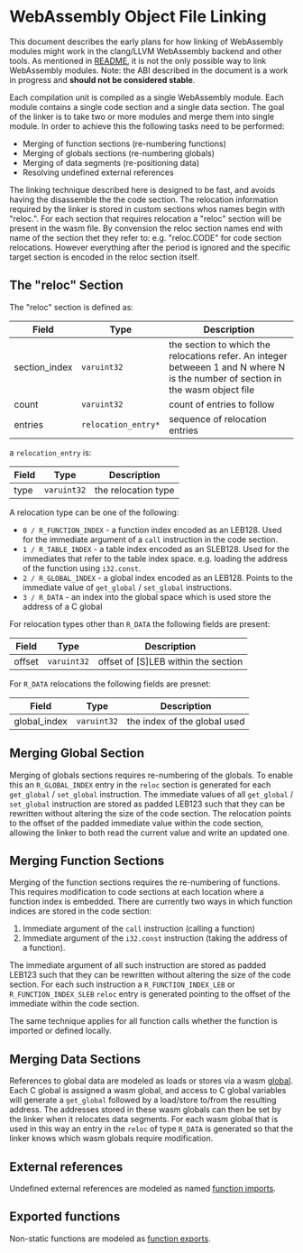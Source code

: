 WebAssembly Object File Linking
===============================

This document describes the early plans for how linking of WebAssembly modules
might work in the clang/LLVM WebAssembly backend and other tools.  As mentioned
in [README](README.md), it is not the only possible way to link WebAssembly
modules.  Note: the ABI described in the document is a work in progress and
**should not be considered stable**.

Each compilation unit is compiled as a single WebAssembly module.  Each
module contains a single code section and a single data section.  The goal
of the linker is to take two or more modules and merge them into single module.
In order to achieve this the following tasks need to be performed:

- Merging of function sections (re-numbering functions)
- Merging of globals sections (re-numbering globals)
- Merging of data segments (re-positioning data)
- Resolving undefined external references

The linking technique described here is designed to be fast, and avoids having
the disassemble the the code section.  The relocation information required by
the linker is stored in custom sections whos names begin with "reloc.".  For
each section that requires relocation a "reloc" section will be present in the
wasm file.  By convension the reloc section names end with name of the section
thet they refer to: e.g. "reloc.CODE" for code section relocations.  However
everything after the period is ignored and the specific target section is
encoded in the reloc section itself.

The "reloc" Section
-------------------

The "reloc" section is defined as:

| Field          | Type                | Description                    |
| -------------- | ------------------- | ------------------------------ |
| section\_index | `varuint32`         | the section to which the relocations refer. An integer betweeen 1 and N where N is the number of section in the wasm object file |
| count          | `varuint32`         | count of entries to follow     |
| entries        | `relocation_entry*` | sequence of relocation entries |

a `relocation_entry` is:

| Field    | Type                | Description                    |
| -------- | ------------------- | ------------------------------ |
| type     | `varuint32`         | the relocation type            |

A relocation type can be one of the following:

- `0 / R_FUNCTION_INDEX` - a function index encoded as an LEB128.  Used
  for the immediate argument of a `call` instruction in the code section.
- `1 / R_TABLE_INDEX` - a table index encoded as an SLEB128.  Used
  for the immediates that refer to the table index space. e.g. loading the
  address of the function using `i32.const`.
- `2 / R_GLOBAL_INDEX` - a global index encoded as an LEB128.  Points to
  the immediate value of `get_global` / `set_global` instructions.
- `3 / R_DATA` - an index into the global space which is used store the address
  of a C global

For relocation types other than `R_DATA` the following fields are present:

| Field  | Type             | Description                         |
| ------ | ---------------- | ----------------------------------- |
| offset | `varuint32`      | offset of [S]LEB within the section |

For `R_DATA` relocations the following fields are presnet:

| Field         | Type              | Description                    |
| ------------- | ----------------- | ------------------------------ |
| global\_index | `varuint32`       | the index of the global used   |

Merging Global Section
----------------------

Merging of globals sections requires re-numbering of the globals.  To enable
this an `R_GLOBAL_INDEX` entry in the `reloc` section is generated for each
`get_global` / `set_global` instruction.  The immediate values of all
`get_global` / `set_global` instruction are stored as padded LEB123 such that
they can be rewritten without altering the size of the code section.  The
relocation points to the offset of the padded immediate value within the code
section, allowing the linker to both read the current value and write an updated
one.

Merging Function Sections
-------------------------

Merging of the function sections requires the re-numbering of functions.  This
requires modification to code sections at each location where a function
index is embedded.  There are currently two ways in which function indices are
stored in the code section:

1. Immediate argument of the `call` instruction (calling a function)
2. Immediate argument of the `i32.const` instruction (taking the address of a
   function).

The immediate argument of all such instruction are stored as padded LEB123
such that they can be rewritten without altering the size of the code section.
For each such instruction a `R_FUNCTION_INDEX_LEB` or `R_FUNCTION_INDEX_SLEB`
`reloc` entry is generated pointing to the offset of the immediate within the
code section.

The same technique applies for all function calls whether the function is
imported or defined locally.

Merging Data Sections
---------------------

References to global data are modeled as loads or stores via a wasm
[global](https://github.com/WebAssembly/design/blob/master/Modules.md#global-variables).
Each C global is assigned a wasm global, and access to C global variables will
generate a `get_global` followed by a load/store to/from the resulting address.
The addresses stored in these wasm globals can then be set by the linker when it
relocates data segments.  For each wasm global that is used in this way an entry
in the `reloc` of type `R_DATA` is generated so that the linker knows which
wasm globals require modification.

External references
-------------------

Undefined external references are modeled as named [function
imports](https://github.com/WebAssembly/design/blob/master/Modules.md#imports).

Exported functions
------------------

Non-static functions are modeled as [function
exports](https://github.com/WebAssembly/design/blob/master/Modules.md#exports).
